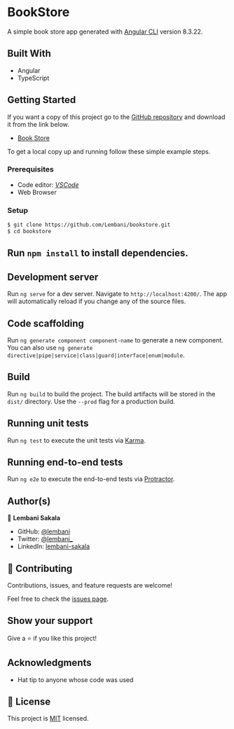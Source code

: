 # BookStore
A simple book store app generated with [Angular CLI](https://github.com/angular/angular-cli) version 8.3.22.

## Built With

- Angular
- TypeScript

## Getting Started

If you want a copy of this project go to the [GitHub repository](https://github.com/Lembani/bookstore.git) and download it from the link below.

- [Book Store](https://github.com/Lembani/bookstore.git)


To get a local copy up and running follow these simple example steps.

### Prerequisites

- Code editor: _[VSCode](https://code.visualstudio.com/)_
- Web Browser

### Setup

```bash
$ git clone https://github.com/Lembani/bookstore.git
$ cd bookstore
```

## Run `npm install` to install dependencies.

## Development server

Run `ng serve` for a dev server. Navigate to `http://localhost:4200/`. The app will automatically reload if you change any of the source files.

## Code scaffolding

Run `ng generate component component-name` to generate a new component. You can also use `ng generate directive|pipe|service|class|guard|interface|enum|module`.

## Build

Run `ng build` to build the project. The build artifacts will be stored in the `dist/` directory. Use the `--prod` flag for a production build.

## Running unit tests

Run `ng test` to execute the unit tests via [Karma](https://karma-runner.github.io).

## Running end-to-end tests

Run `ng e2e` to execute the end-to-end tests via [Protractor](http://www.protractortest.org/).


## Author(s)

👤 **Lembani Sakala**

- GitHub: [@lembani](https://github.com/lembani)
- Twitter: [@lembani_](https://twitter.com/lembani_)
- LinkedIn: [lembani-sakala](https://linkedin.com/in/lembani-sakala)

## 🤝 Contributing

Contributions, issues, and feature requests are welcome!

Feel free to check the [issues page](../../issues/).

## Show your support

Give a ⭐️ if you like this project!

## Acknowledgments

- Hat tip to anyone whose code was used

## 📝 License

This project is [MIT](./MIT.md) licensed.
